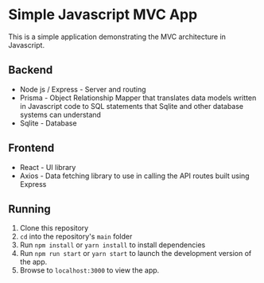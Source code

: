 # Simple Javascript MVC App

This is a simple application demonstrating the MVC architecture in Javascript.

## Backend

* Node js / Express - Server and routing
* Prisma - Object Relationship Mapper that translates data models written in
  Javascript code to SQL statements that Sqlite and other database systems can
  understand
* Sqlite - Database

## Frontend

* React - UI library
* Axios - Data fetching library to use in calling the API routes built using
  Express

## Running

1. Clone this repository
2. `cd` into the repository's `main` folder
3. Run `npm install` or `yarn install` to install dependencies
4. Run `npm run start` or `yarn start` to launch the development version of the
   app.
5. Browse to `localhost:3000` to view the app.
